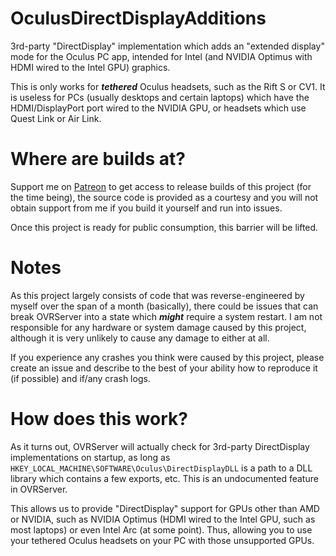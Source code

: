 # OculusDirectDisplayAdditions
3rd-party "DirectDisplay" implementation which adds an "extended display" mode for the Oculus PC app, intended for Intel (and NVIDIA Optimus with HDMI wired to the Intel GPU) graphics.

This is only works for ***tethered*** Oculus headsets, such as the Rift S or CV1. It is useless for PCs (usually desktops and certain laptops) which have the HDMI/DisplayPort port wired to the NVIDIA GPU, or headsets which use Quest Link or Air Link.

# Where are builds at?
Support me on [Patreon](https://patreon.com/join/itskaitlyn03) to get access to release builds of this project (for the time being), the source code is provided as a courtesy and you will not obtain support from me if you build it yourself and run into issues.

Once this project is ready for public consumption, this barrier will be lifted.

# Notes
As this project largely consists of code that was reverse-engineered by myself over the span of a month (basically), there could be issues that can break OVRServer into a state which ***might*** require a system restart. I am not responsible for any hardware or system damage caused by this project, although it is very unlikely to cause any damage to either at all.

If you experience any crashes you think were caused by this project, please create an issue and describe to the best of your ability how to reproduce it (if possible) and if/any crash logs.

# How does this work?
As it turns out, OVRServer will actually check for 3rd-party DirectDisplay implementations on startup, as long as `HKEY_LOCAL_MACHINE\SOFTWARE\Oculus\DirectDisplayDLL` is a path to a DLL library which contains a few exports, etc. This is an undocumented feature in OVRServer.

This allows us to provide "DirectDisplay" support for GPUs other than AMD or NVIDIA, such as NVIDIA Optimus (HDMI wired to the Intel GPU, such as most laptops) or even Intel Arc (at some point). Thus, allowing you to use your tethered Oculus headsets on your PC with those unsupported GPUs.
